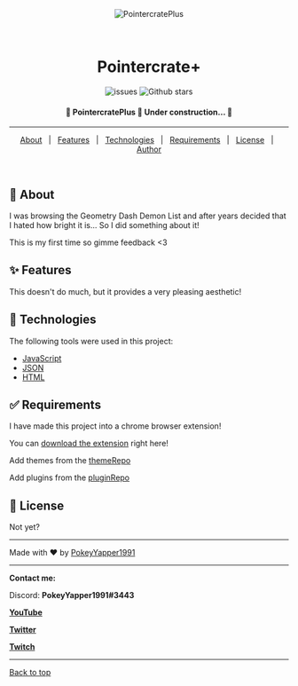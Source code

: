 <div align="center" id="top"> 
  <img src="./.github/app.gif" alt="PointercratePlus" />

  &#xa0;

  <!-- <a href="https://pointercratePlus.netlify.app">Demo</a> -->
</div>

<h1 align="center">Pointercrate+</h1>

<p align="center">

  <img alt="issues" src="https://img.shields.io/github/issues/PokeyYapper1991/pointercratePlus?color=FEB6B6">

  <img alt="Github stars" src="https://img.shields.io/github/stars/PokeyYapper1991/pointercratePlus?color=B6FEB9">
</p>

<!-- Status -->

<h4 align="center"> 
	🚧  PointercratePlus 🚀 Under construction...  🚧
</h4> 

<hr>

<p align="center">
  <a href="#dart-about">About</a> &#xa0; | &#xa0; 
  <a href="#sparkles-features">Features</a> &#xa0; | &#xa0;
  <a href="#rocket-technologies">Technologies</a> &#xa0; | &#xa0;
  <a href="#white_check_mark-requirements">Requirements</a> &#xa0; | &#xa0;
  <a href="#memo-license">License</a> &#xa0; | &#xa0;
  <a href="https://github.com/PokeyYapper1991" target="_blank">Author</a>
</p>

<br>

## :dart: About ##

I was browsing the Geometry Dash Demon List and after years decided that I hated how bright it is... So I did something about it!

This is my first time so gimme feedback <3

## :sparkles: Features ##

This doesn't do much, but it provides a very pleasing aesthetic!

## :rocket: Technologies ##

The following tools were used in this project:

- [JavaScript]()
- [JSON]()
- [HTML]()

## :white_check_mark: Requirements ##

I have made this project into a chrome browser extension!

You can [download the extension](/PokeyYapper1991/PointercratePlus/raw/main/Pointercrate%20%2B.zip) right here!

Add themes from the [themeRepo](/themeRepo)

Add plugins from the [pluginRepo](/pluginRepo)

## :memo: License ##

Not yet?

------------------------------------------------------------

Made with :heart: by <a href="https://github.com/PokeyYapper1991" target="_blank">PokeyYapper1991</a>

------------------------------------------------------------

<strong>Contact me:</strong>

Discord: <strong>PokeyYapper1991#3443</strong>

<strong>[YouTube](https://www.youtube.com/@PokeyYapper1991)</strong>

<strong>[Twitter](https://twitter.com/PokeyYapper1991)</strong>

<strong>[Twitch](https://www.twitch.tv/pokeyyapper1991)</strong>
&#xa0;

------------------------------------------------------------

<a href="#top">Back to top</a>
